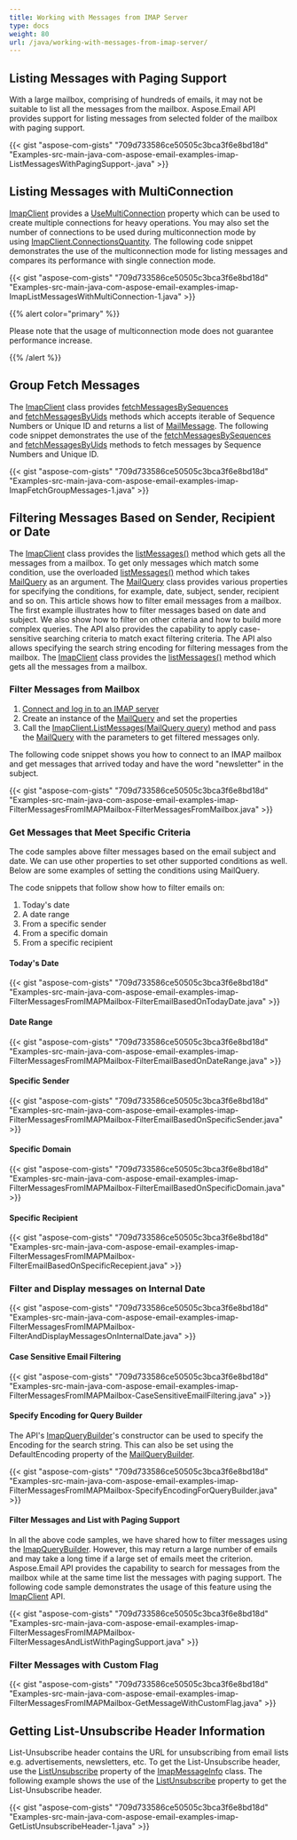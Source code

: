 ```yaml
---
title: Working with Messages from IMAP Server
type: docs
weight: 80
url: /java/working-with-messages-from-imap-server/
---
```


## **Listing Messages with Paging Support**
With a large mailbox, comprising of hundreds of emails, it may not be suitable to list all the messages from the mailbox. Aspose.Email API provides support for listing messages from selected folder of the mailbox with paging support.

{{< gist "aspose-com-gists" "709d733586ce50505c3bca3f6e8bd18d" "Examples-src-main-java-com-aspose-email-examples-imap-ListMessagesWithPagingSupport-.java" >}}
## **Listing Messages with MultiConnection**
[ImapClient](https://apireference.aspose.com/java/email/com.aspose.email/ImapClient) provides a [UseMultiConnection](https://apireference.aspose.com/java/email/com.aspose.email/EmailClient#setUseMultiConnection\(int\)) property which can be used to create multiple connections for heavy operations. You may also set the number of connections to be used during multiconnection mode by using [ImapClient.ConnectionsQuantity](https://apireference.aspose.com/java/email/com.aspose.email/EmailClient#setConnectionsQuantity\(int\)). The following code snippet demonstrates the use of the multiconnection mode for listing messages and compares its performance with single connection mode.



{{< gist "aspose-com-gists" "709d733586ce50505c3bca3f6e8bd18d" "Examples-src-main-java-com-aspose-email-examples-imap-ImapListMessagesWithMultiConnection-1.java" >}}

{{% alert color="primary" %}} 

Please note that the usage of multiconnection mode does not guarantee performance increase.

{{% /alert %}} 
## **Group Fetch Messages**
The [ImapClient](https://apireference.aspose.com/java/email/com.aspose.email/ImapClient) class provides [fetchMessagesBySequences](https://apireference.aspose.com/java/email/com.aspose.email/ImapClient#fetchMessagesBySequences\(java.lang.Iterable\)) and [fetchMessagesByUids](https://apireference.aspose.com/java/email/com.aspose.email/ImapClient#fetchMessagesByUids\(java.lang.Iterable\)) methods which accepts iterable of Sequence Numbers or Unique ID and returns a list of [MailMessage](https://apireference.aspose.com/java/email/com.aspose.email/MailMessage). The following code snippet demonstrates the use of the [fetchMessagesBySequences](https://apireference.aspose.com/java/email/com.aspose.email/ImapClient#fetchMessagesBySequences\(java.lang.Iterable\)) and [fetchMessagesByUids](https://apireference.aspose.com/java/email/com.aspose.email/ImapClient#fetchMessagesByUids\(java.lang.Iterable\)) methods to fetch messages by Sequence Numbers and Unique ID.



{{< gist "aspose-com-gists" "709d733586ce50505c3bca3f6e8bd18d" "Examples-src-main-java-com-aspose-email-examples-imap-ImapFetchGroupMessages-1.java" >}}
## **Filtering Messages Based on Sender, Recipient or Date**
The [ImapClient](https://apireference.aspose.com/java/email/com.aspose.email/ImapClient) class provides the [listMessages()](https://apireference.aspose.com/java/email/com.aspose.email/ImapClient#listMessages\(\)) method which gets all the messages from a mailbox. To get only messages which match some condition, use the overloaded [listMessages()](https://apireference.aspose.com/java/email/com.aspose.email/ImapClient#listMessages\(com.aspose.email.MailQuery\)) method which takes [MailQuery](https://apireference.aspose.com/java/email/com.aspose.email/MailQuery) as an argument. The [MailQuery](https://apireference.aspose.com/java/email/com.aspose.email/MailQuery) class provides various properties for specifying the conditions, for example, date, subject, sender, recipient and so on. This article shows how to filter email messages from a mailbox. The first example illustrates how to filter messages based on date and subject. We also show how to filter on other criteria and how to build more complex queries. The API also provides the capability to apply case-sensitive searching criteria to match exact filtering criteria. The API also allows specifying the search string encoding for filtering messages from the mailbox. The [ImapClient](https://apireference.aspose.com/java/email/com.aspose.email/ImapClient) class provides the [listMessages()](https://apireference.aspose.com/java/email/com.aspose.email/ImapClient#listMessages\(\)) method which gets all the messages from a mailbox.
### **Filter Messages from Mailbox**
1. [Connect and log in to an IMAP server](/java/connecting-to-imap-server/)
1. Create an instance of the [MailQuery](https://apireference.aspose.com/java/email/com.aspose.email/MailQuery) and set the properties
1. Call the [ImapClient.ListMessages(MailQuery query)](https://apireference.aspose.com/java/email/com.aspose.email/ImapClient#listMessages\(com.aspose.email.MailQuery\)) method and pass the [MailQuery](https://apireference.aspose.com/java/email/com.aspose.email/MailQuery) with the parameters to get filtered messages only.

The following code snippet shows you how to connect to an IMAP mailbox and get messages that arrived today and have the word "newsletter" in the subject.

{{< gist "aspose-com-gists" "709d733586ce50505c3bca3f6e8bd18d" "Examples-src-main-java-com-aspose-email-examples-imap-FilterMessagesFromIMAPMailbox-FilterMessagesFromMailbox.java" >}}
### **Get Messages that Meet Specific Criteria**
The code samples above filter messages based on the email subject and date. We can use other properties to set other supported conditions as well. Below are some examples of setting the conditions using MailQuery.

The code snippets that follow show how to filter emails on:

1. Today's date
1. A date range
1. From a specific sender
1. From a specific domain
1. From a specific recipient
#### **Today's Date**
{{< gist "aspose-com-gists" "709d733586ce50505c3bca3f6e8bd18d" "Examples-src-main-java-com-aspose-email-examples-imap-FilterMessagesFromIMAPMailbox-FilterEmailBasedOnTodayDate.java" >}}
#### **Date Range**
{{< gist "aspose-com-gists" "709d733586ce50505c3bca3f6e8bd18d" "Examples-src-main-java-com-aspose-email-examples-imap-FilterMessagesFromIMAPMailbox-FilterEmailBasedOnDateRange.java" >}}
#### **Specific Sender**
{{< gist "aspose-com-gists" "709d733586ce50505c3bca3f6e8bd18d" "Examples-src-main-java-com-aspose-email-examples-imap-FilterMessagesFromIMAPMailbox-FilterEmailBasedOnSpecificSender.java" >}}
#### **Specific Domain**
{{< gist "aspose-com-gists" "709d733586ce50505c3bca3f6e8bd18d" "Examples-src-main-java-com-aspose-email-examples-imap-FilterMessagesFromIMAPMailbox-FilterEmailBasedOnSpecificDomain.java" >}}
#### **Specific Recipient**
{{< gist "aspose-com-gists" "709d733586ce50505c3bca3f6e8bd18d" "Examples-src-main-java-com-aspose-email-examples-imap-FilterMessagesFromIMAPMailbox-FilterEmailBasedOnSpecificRecepient.java" >}}
### **Filter and Display messages on Internal Date**
{{< gist "aspose-com-gists" "709d733586ce50505c3bca3f6e8bd18d" "Examples-src-main-java-com-aspose-email-examples-imap-FilterMessagesFromIMAPMailbox-FilterAndDisplayMessagesOnInternalDate.java" >}}
#### **Case Sensitive Email Filtering**
{{< gist "aspose-com-gists" "709d733586ce50505c3bca3f6e8bd18d" "Examples-src-main-java-com-aspose-email-examples-imap-FilterMessagesFromIMAPMailbox-CaseSensitiveEmailFiltering.java" >}}
#### **Specify Encoding for Query Builder**
The API's [ImapQueryBuilder](https://apireference.aspose.com/java/email/com.aspose.email/ImapQueryBuilder)'s constructor can be used to specify the Encoding for the search string. This can also be set using the DefaultEncoding property of the [MailQueryBuilder](https://apireference.aspose.com/java/email/com.aspose.email/MailQueryBuilder).

{{< gist "aspose-com-gists" "709d733586ce50505c3bca3f6e8bd18d" "Examples-src-main-java-com-aspose-email-examples-imap-FilterMessagesFromIMAPMailbox-SpecifyEncodingForQueryBuilder.java" >}}
#### **Filter Messages and List with Paging Support**
In all the above code samples, we have shared how to filter messages using the [ImapQueryBuilder](https://apireference.aspose.com/java/email/com.aspose.email/ImapQueryBuilder). However, this may return a large number of emails and may take a long time if a large set of emails meet the criterion. Aspose.Email API provides the capability to search for messages from the mailbox while at the same time list the messages with paging support. The following code sample demonstrates the usage of this feature using the [ImapClient](https://apireference.aspose.com/java/email/com.aspose.email/ImapClient) API.

{{< gist "aspose-com-gists" "709d733586ce50505c3bca3f6e8bd18d" "Examples-src-main-java-com-aspose-email-examples-imap-FilterMessagesFromIMAPMailbox-FilterMessagesAndListWithPagingSupport.java" >}}
### **Filter Messages with Custom Flag**
{{< gist "aspose-com-gists" "709d733586ce50505c3bca3f6e8bd18d" "Examples-src-main-java-com-aspose-email-examples-imap-FilterMessagesFromIMAPMailbox-GetMessageWithCustomFlag.java" >}}
## **Getting List-Unsubscribe Header Information**
List-Unsubscribe header contains the URL for unsubscribing from email lists e.g. advertisements, newsletters, etc. To get the List-Unsubscribe header, use the [ListUnsubscribe](https://apireference.aspose.com/java/email/com.aspose.email/MessageInfoBase#getListUnsubscribe\(\)) property of the [ImapMessageInfo](https://apireference.aspose.com/java/email/com.aspose.email/ImapMessageInfo) class. The following example shows the use of the [ListUnsubscribe](https://apireference.aspose.com/java/email/com.aspose.email/MessageInfoBase#getListUnsubscribe\(\)) property to get the List-Unsubscribe header.



{{< gist "aspose-com-gists" "709d733586ce50505c3bca3f6e8bd18d" "Examples-src-main-java-com-aspose-email-examples-imap-GetListUnsubscribeHeader-1.java" >}}

